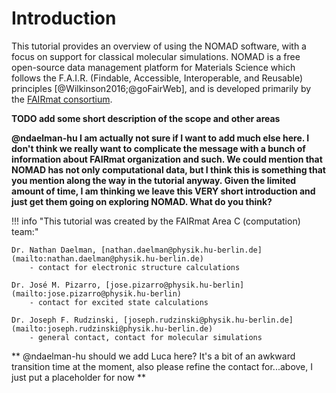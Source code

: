 # Introduction

This tutorial provides an overview of using the NOMAD software, with a focus on support for classical molecular simulations.
NOMAD is a free open-source data management platform for Materials Science which follows the F.A.I.R. (Findable, Accessible, Interoperable, and Reusable) principles [@Wilkinson2016;@goFairWeb], and is developed primarily by the [FAIRmat consortium](https://www.fairmat-nfdi.eu/fairmat).

**TODO add some short description of the scope and other areas**

**@ndaelman-hu I am actually not sure if I want to add much else here. I don't think we really want to complicate the message with a bunch of information about FAIRmat organization and such. We could mention that NOMAD has not only computational data, but I think this is something that you mention along the way in the tutorial anyway. Given the limited amount of time, I am thinking we leave this VERY short introduction and just get them going on exploring NOMAD. What do you think?**

!!! info "This tutorial was created by the FAIRmat Area C (computation) team:"

    Dr. Nathan Daelman, [nathan.daelman@physik.hu-berlin.de](mailto:nathan.daelman@physik.hu-berlin.de)
        - contact for electronic structure calculations

    Dr. José M. Pizarro, [jose.pizarro@physik.hu-berlin](mailto:jose.pizarro@physik.hu-berlin)
        - contact for excited state calculations

    Dr. Joseph F. Rudzinski, [joseph.rudzinski@physik.hu-berlin.de](mailto:joseph.rudzinski@physik.hu-berlin.de)
        - general contact, contact for molecular simulations

** @ndaelman-hu should we add Luca here? It's a bit of an awkward transition time at the moment, also please refine the contact for...above, I just put a placeholder for now **
